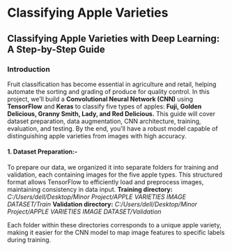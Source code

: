 # Classifying Apple Varieties

## Classifying Apple Varieties with Deep Learning: A Step-by-Step Guide

### Introduction<br>
Fruit classification has become essential in agriculture and retail, helping automate the sorting and grading of produce for quality control. In this project, we’ll build a **Convolutional Neural Network (CNN)** using **TensorFlow** and **Keras** to classify five types of apples: **Fuji, Golden Delicious, Granny Smith, Lady, and Red Delicious.** This guide will cover dataset preparation, data augmentation, CNN architecture, training, evaluation, and testing. By the end, you’ll have a robust model capable of distinguishing apple varieties from images with high accuracy.

#### 1. Dataset Preparation:-<br>
To prepare our data, we organized it into separate folders for training and validation, each containing images for the five apple types. This structured format allows TensorFlow to efficiently load and preprocess images, maintaining consistency in data input.
**Training directory:** *C:/Users/dell/Desktop/Minor Project/APPLE VARIETIES IMAGE DATASET/Train*
**Validation directory:** *C:/Users/dell/Desktop/Minor Project/APPLE VARIETIES IMAGE DATASET/Validation*

Each folder within these directories corresponds to a unique apple variety, making it easier for the CNN model to map image features to specific labels during training.
